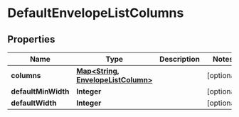 

# DefaultEnvelopeListColumns


## Properties

| Name | Type | Description | Notes |
|------------ | ------------- | ------------- | -------------|
|**columns** | [**Map&lt;String, EnvelopeListColumn&gt;**](EnvelopeListColumn.md) |  |  [optional] |
|**defaultMinWidth** | **Integer** |  |  [optional] |
|**defaultWidth** | **Integer** |  |  [optional] |



